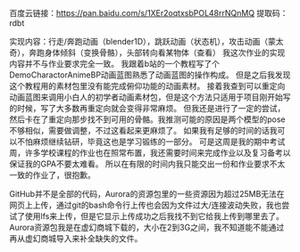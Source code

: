百度云链接：https://pan.baidu.com/s/1XEr2oqtxsbPOL48rrNQnMQ 
提取码：rdbt

实现内容：行走/奔跑动画（blender1D），跳跃动画（状态机），攻击动画（蒙太奇），奔跑身体倾斜（变换骨骼），头部转向看某物体（查看）
我这次作业的实现内容并不与作业要求完全一致。
我跟着b站的一个教程写了个DemoCharactorAnimeBP动画蓝图熟悉了动画蓝图的操作构成。
但是之后我发现这个教程用的素材包里没有能完成俯仰功能的动画素材。
接着我查到可以重定向动画蓝图来调用小白人的初学者动画素材包，但是这个方法只适用于项目刚开始写的时候，写了大多数再重定向就会变得非常麻烦。
但我还是进行了一定的尝试，然后卡在了重定向那步找不到可用的骨骼。我推测可能的原因是两个模型的pose不够相似，需要做调整，不过这看起来更麻烦了。
如果我有足够的时间的话我可以不怕麻烦继续钻研，毕竟这也是学习锻练的一部分。
可是这周是我的期中考试周，许多学校课程的作业也在照常布置，我还需要时间来完成作业以及复习备考以保证我的GPA不要太难看。
所以在有限的时间内我只能交出一份和作业要求不太一致的作业了，很抱歉。

GitHub并不是全部的代码，Aurora的资源包里的一些资源因为超过25MB无法在网页上上传，通过git的bash命令行上传也会因为文件过大/连接波动失败，我也尝试了使用lfs来上传，但是它显示上传成功之后我找不到它给我上传到哪里去了。Aurora资源包我是在虚幻商城下载的，大小在2到3G之间，我不知道能不能通过再从虚幻商城导入来补全缺失的文件。
